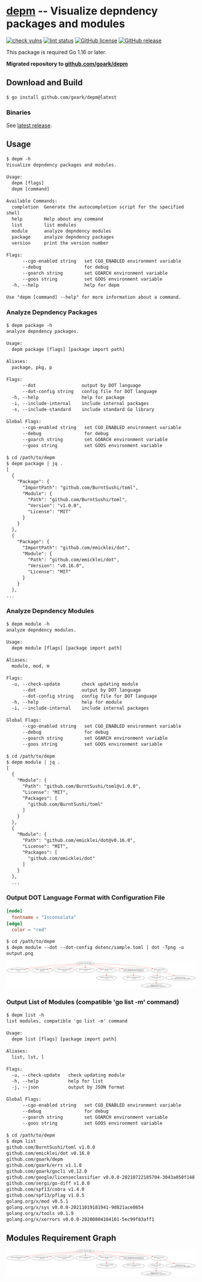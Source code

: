 # [depm] -- Visualize depndency packages and modules

[![check vulns](https://github.com/goark/depm/workflows/vulns/badge.svg)](https://github.com/goark/depm/actions)
[![lint status](https://github.com/goark/depm/workflows/lint/badge.svg)](https://github.com/goark/depm/actions)
[![GitHub license](https://img.shields.io/badge/license-Apache%202-blue.svg)](https://raw.githubusercontent.com/goark/depm/master/LICENSE)
[![GitHub release](https://img.shields.io/github/release/goark/depm.svg)](https://github.com/goark/depm/releases/latest)

This package is required Go 1.16 or later.

**Migrated repository to [github.com/goark/depm][depm]**

## Download and Build

```
$ go install github.com/goark/depm@latest
```

### Binaries

See [latest release](https://github.com/goark/depm/releases/latest).

## Usage

```
$ depm -h
Visualize depndency packages and modules.

Usage:
  depm [flags]
  depm [command]

Available Commands:
  completion  Generate the autocompletion script for the specified shell
  help        Help about any command
  list        list modules
  module      analyze depndency modules
  package     analyze depndency packages
  version     print the version number

Flags:
      --cgo-enabled string   set CGO_ENABLED environment variable
      --debug                for debug
      --goarch string        set GOARCH environment variable
      --goos string          set GOOS environment variable
  -h, --help                 help for depm

Use "depm [command] --help" for more information about a command.
```

### Analyze Depndency Packages

```
$ depm package -h
analyze depndency packages.

Usage:
  depm package [flags] [package import path]

Aliases:
  package, pkg, p

Flags:
      --dot                 output by DOT language
      --dot-config string   config file for DOT language
  -h, --help                help for package
  -i, --include-internal    include internal packages
  -s, --include-standard    include standard Go library

Global Flags:
      --cgo-enabled string   set CGO_ENABLED environment variable
      --debug                for debug
      --goarch string        set GOARCH environment variable
      --goos string          set GOOS environment variable

$ cd /path/to/depm
$ depm package | jq .
[
  {
    "Package": {
      "ImportPath": "github.com/BurntSushi/toml",
      "Module": {
        "Path": "github.com/BurntSushi/toml",
        "Version": "v1.0.0",
        "License": "MIT"
      }
    }
  },
  {
    "Package": {
      "ImportPath": "github.com/emicklei/dot",
      "Module": {
        "Path": "github.com/emicklei/dot",
        "Version": "v0.16.0",
        "License": "MIT"
      }
    }
  },
...
```

### Analyze Depndency Modules

```
$ depm module -h
analyze depndency modules.

Usage:
  depm module [flags] [package import path]

Aliases:
  module, mod, m

Flags:
  -u, --check-update        check updating module
      --dot                 output by DOT language
      --dot-config string   config file for DOT language
  -h, --help                help for module
  -i, --include-internal    include internal packages

Global Flags:
      --cgo-enabled string   set CGO_ENABLED environment variable
      --debug                for debug
      --goarch string        set GOARCH environment variable
      --goos string          set GOOS environment variable

$ cd /path/to/depm
$ depm module | jq .
[
  {
    "Module": {
      "Path": "github.com/BurntSushi/toml@v1.0.0",
      "License": "MIT",
      "Packages": [
        "github.com/BurntSushi/toml"
      ]
    }
  },
  {
    "Module": {
      "Path": "github.com/emicklei/dot@v0.16.0",
      "License": "MIT",
      "Packages": [
        "github.com/emicklei/dot"
      ]
    }
  },
  ...
```

### Output DOT Language Format with Configuration File

```toml
[node]
  fontname = "Inconsolata"
[edge]
  color = "red"
```

```
$ cd /path/to/depm
$ depm module --dot --dot-config dotenc/sample.toml | dot -Tpng -o output.png
```

[![output.png](./output.png)](./output.png)

### Output List of Modules (compatible 'go list -m' command)

```
$ depm list -h
list modules, compatible 'go list -m' command

Usage:
  depm list [flags] [package import path]

Aliases:
  list, lst, l

Flags:
  -u, --check-update   check updating module
  -h, --help           help for list
  -j, --json           output by JSON format

Global Flags:
      --cgo-enabled string   set CGO_ENABLED environment variable
      --debug                for debug
      --goarch string        set GOARCH environment variable
      --goos string          set GOOS environment variable

$ cd /path/to/depm
$ depm list
github.com/BurntSushi/toml v1.0.0
github.com/emicklei/dot v0.16.0
github.com/goark/depm
github.com/goark/errs v1.1.0
github.com/goark/gocli v0.12.0
github.com/google/licenseclassifier v0.0.0-20210722185704-3043a050f148
github.com/sergi/go-diff v1.0.0
github.com/spf13/cobra v1.4.0
github.com/spf13/pflag v1.0.5
golang.org/x/mod v0.5.1
golang.org/x/sys v0.0.0-20211019181941-9d821ace8654
golang.org/x/tools v0.1.9
golang.org/x/xerrors v0.0.0-20200804184101-5ec99f83aff1
```

## Modules Requirement Graph

[![dependency.png](./dependency.png)](./dependency.png)

[depm]: https://github.com/goark/depm "goark/depm: Visualize depndency packages and modules"
